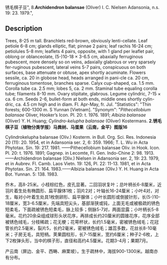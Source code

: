 锈毛棋子豆",
8.**Archidendron balansae** (Oliver) I. C. Nielsen Adansonia, n.s. 19: 23. 1979.",

## Description
Trees, 8-25 m tall. Branchlets red-brown, obviously lenti-cellate. Leaf petiole 6-8 cm; glands elliptic, flat; pinnae 2 pairs; leaf rachis 16-24 cm; petiolules 5-8 mm; leaflets 4 pairs, opposite, with 1 gland per leaflet pair, oblong or oblanceolate, (5-)10-18 × 3-6.5 cm, abaxially ferruginous pubescent, more densely so on veins, adaxially glabrous or very sparsely fer-ruginous pubescent, lateral veins 5-7 pairs, conspicuous on both surfaces, base attenuate or obtuse, apex shortly acuminate. Flowers sessile, ca. 20 in globose head, heads arranged in pani-cle ca. 20 cm, ferruginous tomentose, branches sparse. Calyx cup-shaped, ca. 1.5 mm. Corolla tube ca. 2.5 mm; lobes 5, ca. 2 mm. Staminal tube equaling corolla tube; filaments 8-10 mm. Ovary stipitate, glabrous. Legume cylindric, 7-15 × ca. 6 cm. Seeds 2-6, bullet-form at both ends, middle ones shortly cylin-dric, ca. 4.5 cm high and in diam. Fl. Apr-May, fr. Jul.
  "Statistics": "Thin forests; 600-1300 m. S Yunnan [Vietnam].
  "Synonym": "*Pithecellobium balansae* Oliver, Hooker’s Icon. Pl. 20: t. 1976. 1891; *Albizia balansae* (Oliver) Y. H. Huang; *Cylindro-kelupha balansae* (Oliver) Kostermans.
**2.锈毛棋子豆（植物分类学报）马粪树、马蛋果（云南，金平）图版16**

Cylindrokelupha balansae (Oliv.) Kosterm. in Bull. Org. Sci. Res. Indonesia 20 (11): 20. 1954, et in Adansonia ser. 2, 6: 359. 1966; T. L. Wu in Acta Phytotax. Sin. 19: 217. 1981. ——Pithecellobium balansae Oliv. in Hook. Icon. Pl. 20: t. 1976. 1891; Gagnep. in Lecomte, Fl. Gen. Indo-Chine 2: 98. 1913. ——Archidendron balansae (Oliv.) Nielsen in Adansonia ser. 2, 19: 23. 1979, et in Aubrev. Fl. Camb. Laos Vietn. 19: 126, Pl. 22: 11-13. 1981, et in Acta Phytotax. Sin. 21: 164. 1983.——Albizia balansae (Oliv.) Y. H. Huang in Acta Bot. Yunnan. 5: 138. 1983.

乔木，高8-25米。小枝棕红色，皮孔显著。二回羽状复叶；总叶柄长6-8厘米，近羽片着生处有椭圆形、扁平腺体1枚；羽片2对；叶轴长16-24厘米；小叶4对，对生，每对小叶着生处具1枚倒卵形、扁平腺体；小叶长圆形或倒披针形，长(5-)10-18厘米，宽3-6.5厘米，先端具短尖头，基部渐狭或钝，上面无毛或被极疏的锈色短柔毛，下面疏被锈色短柔毛，脉上较多；侧脉5-7对，两面显露；小叶柄长5-8毫米。花约20余朵组成球形头状花序，再排成长约20厘米的圆锥花序，花序全部被锈色绒毛，分枝稀疏；花无梗；花萼杯状，长约1.5毫米，密被锈色绒毛；花冠管长约2.5毫米，裂片5，长约2毫米，密被锈色绒毛；雄蕊多数，花丝长8-10毫米；子房无毛，具短柄。荚果圆柱形，长7-15厘米，宽约6厘米；种子2-6枚，上下2枚弹头形，当中的棋子形，直径和高约4.5厘米。花期3-4月；果期7月。

产云南（屏边、金平、西畴、麻栗坡）。生于疏林中，海拔900-1300米。越南亦有分布。
